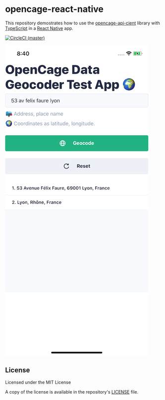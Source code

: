 # opencage-react-native

This repository demostrates how to use the [opencage-api-cient](https://github.com/tsamaya/opencage-api-client) library with [TypeScript](https://www.typescriptlang.org/) in a [React Native](https://reactnative.dev/) app.

[![CircleCI (master)](https://img.shields.io/circleci/project/github/tsamaya/opencage-react-native.svg)](https://circleci.com/gh/tsamaya/opencage-react-native)

![screenshot](./resources/screenshot-ios.png)

## License

Licensed under the MIT License

A copy of the license is available in the repository's [LICENSE](LICENSE) file.
